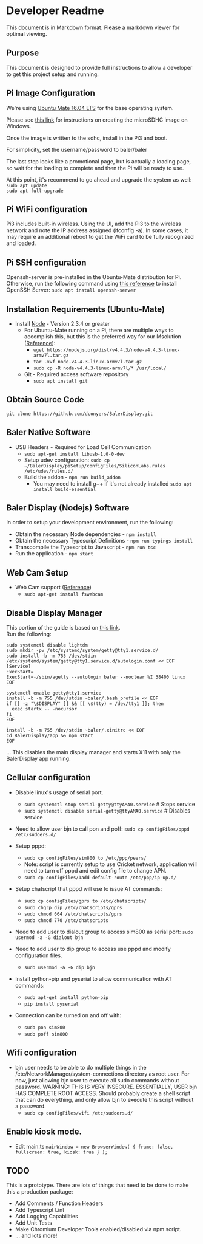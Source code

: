 Developer Readme
================
This document is in Markdown format. Please a markdown viewer for optimal viewing.

## Purpose
This document is designed to provide full instructions to allow a developer to get this project setup and running.

## Pi Image Configuration
  We're using [Ubuntu Mate 16.04 LTS](https://ubuntu-mate.org/download/#xenial) for the base operating system.

  Please see [this link](https://ubuntu-mate.org/raspberry-pi/) for instructions on creating the microSDHC image on Windows.

  Once the image is written to the sdhc, install in the Pi3 and boot.

  For simplicity, set the username/password to baler/baler

  The last step looks like a promotional page, but is actually a loading page, so wait for the loading to complete and then the Pi will be ready to use.

At this point, it's recommend to go ahead and upgrade the system as well:  
`sudo apt update`  
`sudo apt full-upgrade`

## Pi WiFi configuration
  Pi3 includes built-in wireless. Using the UI, add the Pi3 to the wireless network and note the IP address assigned (ifconfig -a). In some cases, it may require an additional reboot to get the WiFi card to be fully recognized and loaded.

## Pi SSH configuration
  Openssh-server is pre-installed in the Ubuntu-Mate distribution for Pi. Otherwise, run the following command using [this reference](https://help.ubuntu.com/lts/serverguide/openssh-server.html) to install OpenSSH Server:   `sudo apt install openssh-server`

## Installation Requirements (Ubuntu-Mate)
* Install [Node](https://nodejs.org/en/download/) - Version 2.3.4 or greater
    * For Ubuntu-Mate running on a Pi, there are multiple ways to accomplish this, but this is the preferred way for our Msolution ([Reference](https://blog.wia.io/installing-node-js-v4-0-0-on-a-raspberry-pi)):
      * `wget https://nodejs.org/dist/v4.4.3/node-v4.4.3-linux-armv7l.tar.gz`
      * `tar -xvf node-v4.4.3-linux-armv7l.tar.gz`
      * `sudo cp -R node-v4.4.3-linux-armv7l/* /usr/local/`
  * Git - Required access software repository
    * `sudo apt install git`


## Obtain Source Code
`git clone https://github.com/dconyers/BalerDisplay.git`

## Baler Native Software
* USB Headers - Required for Load Cell Communication
  * `sudo apt-get install libusb-1.0-0-dev`
  * Setup udev configuration: `sudo cp ~/BalerDisplay/piSetup/configFiles/SiliconLabs.rules /etc/udev/rules.d/`
  * Build the addon - `npm run build_addon`  
    * You may need to install g++ if it's not already installed `sudo apt install build-essential`  

## Baler Display (Nodejs) Software
In order to setup your development environment, run the following:  

* Obtain the necessary Node dependencies - `npm install`  
* Obtain the necessary Typescript Definitions - `npm run typings install`  
* Transcompile the Typescript to Javascript - `npm run tsc`  
* Run the application - `npm start`  

## Web Cam Setup
* Web Cam support ([Reference](https://www.raspberrypi.org/documentation/usage/webcams/))
  * `sudo apt-get install fswebcam`

## Disable Display Manager
This portion of the guide is based on [this link](http://askubuntu.com/questions/679419/how-to-make-auto-login-work-in-ubuntu-no-display-manager).  
Run the following:

    sudo systemctl disable lightdm
    sudo mkdir -pv /etc/systemd/system/getty@tty1.service.d/
    sudo install -b -m 755 /dev/stdin /etc/systemd/system/getty@tty1.service.d/autologin.conf << EOF
    [Service]
    ExecStart=
    ExecStart=-/sbin/agetty --autologin baler --noclear %I 38400 linux
    EOF

    systemctl enable getty@tty1.service
    install -b -m 755 /dev/stdin ~baler/.bash_profile << EOF
    if [[ -z "\$DISPLAY" ]] && [[ \$(tty) = /dev/tty1 ]]; then
      exec startx -- -nocursor
    fi
    EOF

    install -b -m 755 /dev/stdin ~baler/.xinitrc << EOF
    cd BalerDisplay/app && npm start
    EOF

  ... This disables the main display manager and starts X11 with only the BalerDisplay app running.

## Cellular configuration
* Disable linux's usage of serial port.
  * `sudo systemctl stop serial-getty@ttyAMA0.service` # Stops service
  * `sudo systemctl disable serial-getty@ttyAMA0.service` # Disables service

* Need to allow user bjn to call pon and poff:
	`sudo cp configFiles/pppd /etc/sudoers.d/`

* Setup pppd:
  * `sudo cp configFiles/sim800 to /etc/ppp/peers/`
  * Note: script is currently setup to use Cricket network, application will need to turn off pppd and edit config file to change APN.
  * `sudo cp configFiles/1add-default-route /etc/ppp/ip-up.d/`

* Setup chatscript that pppd will use to issue AT commands:
  * `sudo cp configFiles/gprs to /etc/chatscripts/`
  * `sudo chgrp dip /etc/chatscripts/gprs`
  * `sudo chmod 664 /etc/chatscripts/gprs`
  * `sudo chmod 770 /etc/chatscripts`

* Need to add user to dialout group to access sim800 as serial port:
    `sudo usermod -a -G dialout bjn`

* Need to add user to dip group to access use pppd and modify configuration files.
  * `sudo usermod -a -G dip bjn`

* Install python-pip and pyserial to allow communication with AT commands:
  * `sudo apt-get install python-pip`
  * `pip install pyserial`

* Connection can be turned on and off with:
  * `sudo pon sim800`
  * `sudo poff sim800`

## Wifi configuration
* bjn user needs to be able to do multiple things in the /etc/NetworkManager/system-connections directory as root user. For now, just allowing bjn user to execute all sudo commands without password. WARNING: THIS IS VERY INSECURE. ESSENTIALLY, USER bjn HAS COMPLETE ROOT ACCESS. Should probably create a shell script that can do everything, and only allow bjn to execute this script without a password.
  * `sudo cp configFiles/wifi /etc/sudoers.d/`


## Enable kiosk mode.
* Edit main.ts
`mainWindow = new BrowserWindow(
  {
    frame: false,
    fullscreen: true,
    kiosk: true
  }
);`

## TODO
This is a prototype. There are lots of things that need to be done to make this a production package:
* Add Comments / Function Headers
* Add Typescript Lint
* Add Logging Capabilities
* Add Unit Tests
* Make Chromium Developer Tools enabled/disabled via npm script.
* ... and lots more!
